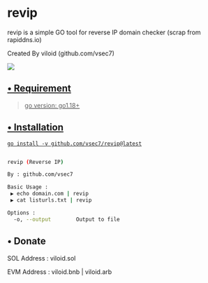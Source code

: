 # revip
revip is a simple GO tool for reverse IP domain checker (scrap from rapiddns.io)

Created By viloid (github.com/vsec7)

<p align="center"> <a href="https://goreportcard.com/report/github.com/vsec7/revip"> </p>

<img src="https://i.ibb.co/jTsSYwF/revip.jpg">

## • Requirement
> go version: go1.18+ 

## • Installation
```
go install -v github.com/vsec7/revip@latest
```

```bash

revip (Reverse IP)

By : github.com/vsec7

Basic Usage :
 ▶ echo domain.com | revip
 ▶ cat listurls.txt | revip

Options :
  -o, --output        Output to file

```


## • Donate

SOL Address : viloid.sol

EVM Address : viloid.bnb | viloid.arb